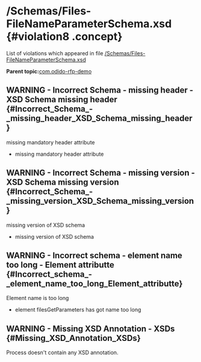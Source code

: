 # /Schemas/Files-FileNameParameterSchema.xsd {#violation8 .concept}

List of violations which appeared in file [/Schemas/Files-FileNameParameterSchema.xsd](../../../projects/com.odido-rfp-demo/Schemas/Files-FileNameParameterSchema.xsd.md)

**Parent topic:**[com.odido-rfp-demo](../../../qa/projects/com.odido-rfp-demo.md)

## WARNING - Incorrect Schema - missing header - XSD Schema missing header {#Incorrect_Schema_-_missing_header_XSD_Schema_missing_header}

missing mandatory header attribute

-   missing mandatory header attribute

## WARNING - Incorrect Schema - missing version - XSD Schema missing version {#Incorrect_Schema_-_missing_version_XSD_Schema_missing_version}

missing version of XSD schema

-   missing version of XSD schema

## WARNING - Incorrect schema - element name too long - Element attributte {#Incorrect_schema_-_element_name_too_long_Element_attributte}

Element name is too long

-   element filesGetParameters has got name too long

## WARNING - Missing XSD Annotation - XSDs {#Missing_XSD_Annotation_XSDs}

Process doesn't contain any XSD annotation.

